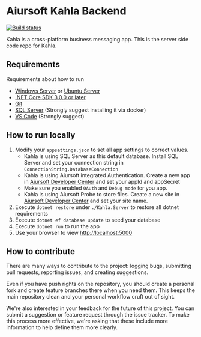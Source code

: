 # Aiursoft Kahla Backend

[![Build status](https://aiursoft.visualstudio.com/Star/_apis/build/status/Kahla%20Server%20Build)](https://aiursoft.visualstudio.com/Star/_build/latest?definitionId=6)

Kahla is a cross-platform business messaging app. This is the server side code repo for Kahla.

## Requirements

Requirements about how to run
* [Windows Server](http://www.microsoft.com/en-us/cloud-platform/windows-server) or [Ubuntu Server](https://www.ubuntu.com/server)
* [.NET Core SDK 3.0.0 or later](https://github.com/dotnet/core/tree/master/release-notes)
* [Git](https://git-scm.com)
* [SQL Server](https://hub.docker.com/r/microsoft/mssql-server-linux/) (Strongly suggest installing it via docker)
* [VS Code](https://code.visualstudio.com) (Strongly suggest)

## How to run locally

1. Modify your `appsettings.json` to set all app settings to correct values.
    * Kahla is using SQL Server as this default database. Install SQL Server and set your connection string in `ConnectionString.DatabaseConnection`
    * Kahla is using Aiursoft integrated Authentication. Create a new app in [Aiursoft Developer Center](https://developer.aiursoft.com) and set your appId and appSecret
    * Make sure you enabled `OAuth` and `Debug mode` for you app.
    * Kahla is using Aiursoft Probe to store files. Create a new site in [Aiursoft Developer Center](https://developer.aiursoft.com/) and set your site name.
2. Execute `dotnet restore` under `./Kahla.Server` to restore all dotnet requirements
3. Execute `dotnet ef database update` to seed your database
4. Execute `dotnet run` to run the app
5. Use your browser to view [http://localhost:5000](http://localhost:5000)

## How to contribute

There are many ways to contribute to the project: logging bugs, submitting pull requests, reporting issues, and creating suggestions.

Even if you have push rights on the repository, you should create a personal fork and create feature branches there when you need them. This keeps the main repository clean and your personal workflow cruft out of sight.

We're also interested in your feedback for the future of this project. You can submit a suggestion or feature request through the issue tracker. To make this process more effective, we're asking that these include more information to help define them more clearly.
